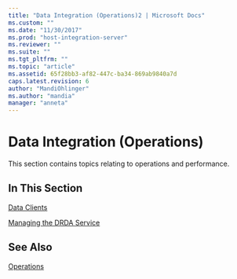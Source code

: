 ```yaml
---
title: "Data Integration (Operations)2 | Microsoft Docs"
ms.custom: ""
ms.date: "11/30/2017"
ms.prod: "host-integration-server"
ms.reviewer: ""
ms.suite: ""
ms.tgt_pltfrm: ""
ms.topic: "article"
ms.assetid: 65f28bb3-af82-447c-ba34-869ab9840a7d
caps.latest.revision: 6
author: "MandiOhlinger"
ms.author: "mandia"
manager: "anneta"
---
```

# Data Integration (Operations)
This section contains topics relating to operations and performance.  
  
## In This Section  
 [Data Clients](../core/data-clients-operations.md)  
  
 [Managing the DRDA Service](../core/service-for-drda-operations.md)  
  
## See Also  
 [Operations](../core/operations1.md)
